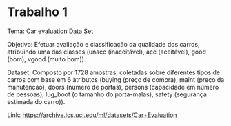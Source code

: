 # Trabalho 1

Tema: Car evaluation Data Set

Objetivo: Efetuar avaliação e classificação da qualidade dos carros, atribuindo uma das classes (unacc (inaceitável), acc (aceitável), good (bom), vgood (muito bom)).

Dataset: Composto por 1728 amostras, coletadas sobre diferentes tipos de carros com base em 6 atributos (buying (preço de compra), maint (preço da manutenção), doors (número de portas), persons (capacidade em número de pessoas), lug_boot (o tamanho do porta-malas), safety (segurança estimada do carro)).

Link: https://archive.ics.uci.edu/ml/datasets/Car+Evaluation
